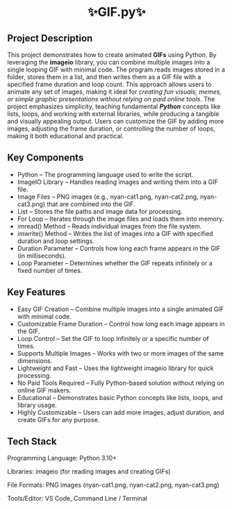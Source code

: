 
<h1 align="center">✨GIF.py✨</h1>


## Project Description

This project demonstrates how to create animated **GIFs** using Python. By leveraging the **imageio** library, you can combine multiple images into a single looping GIF with minimal code. The program reads images stored in a folder, stores them in a list, and then writes them as a GIF file with a specified frame duration and loop count. This approach allows users to animate any set of images, making it ideal for _creating fun visuals, memes, or simple graphic presentations without relying on paid online tools._ The project emphasizes simplicity, teaching fundamental **_Python_** concepts like lists, loops, and working with external libraries, while producing a tangible and visually appealing output. Users can customize the GIF by adding more images, adjusting the frame duration, or controlling the number of loops, making it both educational and practical.

## Key Components

*   Python – The programming language used to write the script.
*   ImageIO Library – Handles reading images and writing them into a GIF file.
*   Image Files – PNG images (e.g., nyan-cat1.png, nyan-cat2.png, nyan-cat3.png) that are combined into the GIF.
*   List – Stores the file paths and image data for processing.
*   For Loop – Iterates through the image files and loads them into memory.
*   imread() Method – Reads individual images from the file system.
*   imwrite() Method – Writes the list of images into a GIF with specified duration and loop settings.
*   Duration Parameter – Controls how long each frame appears in the GIF (in milliseconds).
*   Loop Parameter – Determines whether the GIF repeats infinitely or a fixed number of times.

## Key Features

*   Easy GIF Creation – Combine multiple images into a single animated GIF with minimal code.
*   Customizable Frame Duration – Control how long each image appears in the GIF.
*   Loop Control – Set the GIF to loop infinitely or a specific number of times.
*   Supports Multiple Images – Works with two or more images of the same dimensions.
*   Lightweight and Fast – Uses the lightweight imageio library for quick processing.
*   No Paid Tools Required – Fully Python-based solution without relying on online GIF makers.
*   Educational – Demonstrates basic Python concepts like lists, loops, and library usage.
*   Highly Customizable – Users can add more images, adjust duration, and create GIFs for any purpose.

## Tech Stack

Programming Language: Python 3.10+

Libraries: imageio (for reading images and creating GIFs)

File Formats: PNG images (nyan-cat1.png, nyan-cat2.png, nyan-cat3.png)

Tools/Editor: VS Code, Command Line / Terminal
